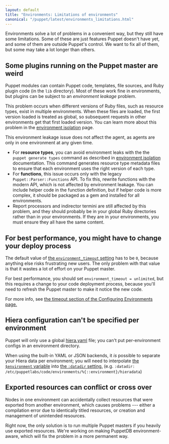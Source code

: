 ```yaml
---
layout: default
title: "Environments: Limitations of environments"
canonical: "/puppet/latest/environments_limitations.html"
---
```


[env_var]: ./environments.html#referencing-the-environment-in-manifests

Environments solve a lot of problems in a convenient way, but they still have some limitations. Some of these are just features Puppet doesn't have yet, and some of them are outside Puppet's control. We want to fix all of them, but some may take a lot longer than others.

## Some plugins running on the Puppet master are weird

Puppet modules can contain Puppet code, templates, file sources, and Ruby plugin code (in the `lib` directory). Most of these work fine in environments, but plugins can be subject to an *environment leakage* problem.

This problem occurs when different versions of Ruby files, such as resource types, exist in multiple environments. When these files are loaded, the first version loaded is treated as global, so subsequent requests in other environments get that first loaded version. You can learn more about this problem in the [environment isolation](./environment_isolation.html#preventing-resource-types-leaks-in-multiple-environments) page.

This environment leakage issue does not affect the agent, as agents are only in one environment at any given time.

* For **resource types**, you can avoid environment leaks with the the `puppet generate types` command as described in [environment isolation](./environment_isolation.html#enable-environment-isolation-in-open-source-puppet) documentation. This command generates resource type metadata files to ensure that each environment uses the right version of each type.
* For **functions**, this issue occurs only with the legacy `Puppet::Parser::Functions` API. To fix this, rewrite functions with the modern API, which is not affected by environment leakage. You can include helper code in the function definition, but if helper code is more complex, it should be packaged as a gem and installed for all environments.
* Report processors and indirector termini are still affected by this problem, and they should probably be in your global Ruby directories rather than in your environments. If they are in your environments, you must ensure they all have the same content.

## For best performance, you might have to change your deploy process

[configuring_timeout]: ./environments_configuring.html#environmenttimeout

The default value of [the `environment_timeout` setting][configuring_timeout] has to be `0`, because anything else risks frustrating new users. The only problem with that value is that it wastes a lot of effort on your Puppet master.

For best performance, you should set `environment_timeout = unlimited`, but this requires a change to your code deployment process, because you'll need to refresh the Puppet master to make it notice the new code.

For more info, see [the timeout section of the Configuring Environments page.][configuring_timeout]

## Hiera configuration can't be specified per environment

Puppet will only use a global [hiera.yaml](./config_file_hiera.html) file; you can't put per-environment configs in an environment directory.

When using the built-in YAML or JSON backends, it _is_ possible to separate your Hiera data per environment; you will need to interpolate [the `$environment` variable][env_var] into [the `:datadir` setting.]({{hiera}}/configuring.html#yaml-and-json) (e.g. `:datadir: /etc/puppetlabs/code/environments/%{::environment}/hieradata`)

## Exported resources can conflict or cross over

Nodes in one environment can accidentally collect resources that were exported from another environment, which causes problems --- either a compilation error due to identically titled resources, or creation and management of unintended resources.

Right now, the only solution is to run multiple Puppet masters if you heavily use exported resources. We're working on making PuppetDB environment-aware, which will fix the problem in a more permanent way.


